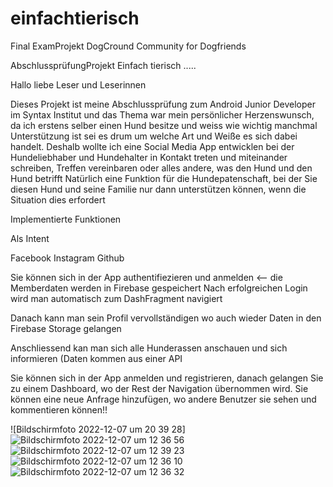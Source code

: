 # einfachtierisch
Final ExamProjekt
DogCround
Community for Dogfriends

AbschlussprüfungProjekt Einfach tierisch .....

Hallo liebe Leser und Leserinnen

Dieses Projekt ist meine Abschlussprüfung zum Android Junior Developer im Syntax Institut und das Thema war mein persönlicher Herzenswunsch, da ich erstens selber einen Hund besitze und weiss wie wichtig manchmal Unterstützung ist sei es drum um welche Art und Weiße es sich dabei handelt. Deshalb wollte ich eine Social Media App entwicklen bei der Hundeliebhaber und Hundehalter in Kontakt treten und miteinander schreiben, Treffen vereinbaren oder alles andere, was den Hund und den Hund betrifft Natürlich eine Funktion für die Hundepatenschaft, bei der Sie diesen Hund und seine Familie nur dann unterstützen können, wenn die Situation dies erfordert

Implementierte Funktionen

Als Intent

Facebook
Instagram 
Github

Sie können sich in der App authentifiezieren und anmelden <-- die Memberdaten werden in Firebase gespeichert
Nach erfolgreichen Login wird man automatisch zum DashFragment navigiert

Danach kann man sein Profil vervollständigen wo auch wieder Daten in den Firebase Storage gelangen

Anschliessend kan man sich alle Hunderassen anschauen und sich informieren (Daten kommen aus einer API

Sie können sich in der App anmelden und registrieren, danach gelangen Sie zu einem Dashboard, wo der Rest der Navigation übernommen wird. Sie können eine neue Anfrage hinzufügen, wo andere Benutzer sie sehen und kommentieren können!!

![Bildschirm­foto 2022-12-07 um 20 39 28]
![Bildschirm­foto 2022-12-07 um 12 36 56](https://user-images.githubusercontent.com/101304191/206327385-c2e4e0e8-4661-470c-8047-5d4f14a57115.png)
![Bildschirm­foto 2022-12-07 um 12 39 23](https://user-images.githubusercontent.com/101304191/206327409-86e164d4-7db7-4c2e-8c8f-a0b9fe803a2e.png)
![Bildschirm­foto 2022-12-07 um 12 36 10](https://user-images.githubusercontent.com/101304191/206327498-7fb503fb-b395-4151-95ab-1536c705a95f.png)
![Bildschirm­foto 2022-12-07 um 12 36 32](https://user-images.githubusercontent.com/101304191/206327505-f66bc0e4-53d5-4ae7-bbcf-e46e3e05015e.png)
